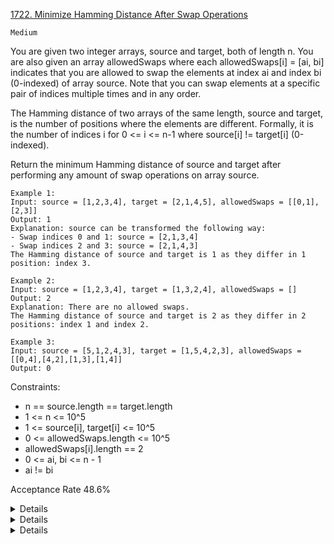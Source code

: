 [1722. Minimize Hamming Distance After Swap Operations](https://leetcode.com/problems/minimize-hamming-distance-after-swap-operations/description/)

`Medium`

You are given two integer arrays, source and target, both of length n. You are also given an array allowedSwaps where each allowedSwaps[i] = [ai, bi] indicates that you are allowed to swap the elements at index ai and index bi (0-indexed) of array source. Note that you can swap elements at a specific pair of indices multiple times and in any order.

The Hamming distance of two arrays of the same length, source and target, is the number of positions where the elements are different. Formally, it is the number of indices i for 0 <= i <= n-1 where source[i] != target[i] (0-indexed).

Return the minimum Hamming distance of source and target after performing any amount of swap operations on array source.

```
Example 1:
Input: source = [1,2,3,4], target = [2,1,4,5], allowedSwaps = [[0,1],[2,3]]
Output: 1
Explanation: source can be transformed the following way:
- Swap indices 0 and 1: source = [2,1,3,4]
- Swap indices 2 and 3: source = [2,1,4,3]
The Hamming distance of source and target is 1 as they differ in 1 position: index 3.

Example 2:
Input: source = [1,2,3,4], target = [1,3,2,4], allowedSwaps = []
Output: 2
Explanation: There are no allowed swaps.
The Hamming distance of source and target is 2 as they differ in 2 positions: index 1 and index 2.

Example 3:
Input: source = [5,1,2,4,3], target = [1,5,4,2,3], allowedSwaps = [[0,4],[4,2],[1,3],[1,4]]
Output: 0
``` 

Constraints:

- n == source.length == target.length
- 1 <= n <= 10^5
- 1 <= source[i], target[i] <= 10^5
- 0 <= allowedSwaps.length <= 10^5
- allowedSwaps[i].length == 2
- 0 <= ai, bi <= n - 1
- ai != bi

Acceptance Rate
48.6%

<details>
<summyar>Hint 1</summyar>

The source array can be imagined as a graph where each index is a node and each allowedSwaps[i] is an edge.

</details>

<details>
<summyar>Hint 2</summyar>

Nodes within the same component can be freely swapped with each other.

</details>

<details>
<summyar>Hint 3</summyar>

For each component, find the number of common elements. The elements that are not in common will contribute to the total Hamming distance.

</details>